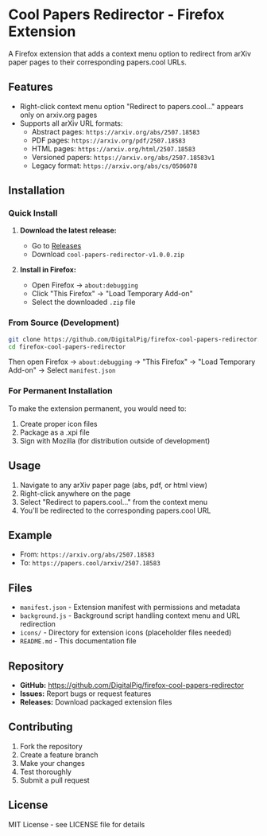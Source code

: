# Cool Papers Redirector - Firefox Extension

A Firefox extension that adds a context menu option to redirect from arXiv paper pages to their corresponding papers.cool URLs.

## Features

- Right-click context menu option "Redirect to papers.cool..." appears only on arxiv.org pages
- Supports all arXiv URL formats:
  - Abstract pages: `https://arxiv.org/abs/2507.18583`
  - PDF pages: `https://arxiv.org/pdf/2507.18583`  
  - HTML pages: `https://arxiv.org/html/2507.18583`
  - Versioned papers: `https://arxiv.org/abs/2507.18583v1`
  - Legacy format: `https://arxiv.org/abs/cs/0506078`

## Installation

### Quick Install

1. **Download the latest release:**
   - Go to [Releases](https://github.com/DigitalPig/firefox-cool-papers-redirector/releases)
   - Download `cool-papers-redirector-v1.0.0.zip`

2. **Install in Firefox:**
   - Open Firefox → `about:debugging`
   - Click "This Firefox" → "Load Temporary Add-on"
   - Select the downloaded `.zip` file

### From Source (Development)

```bash
git clone https://github.com/DigitalPig/firefox-cool-papers-redirector.git
cd firefox-cool-papers-redirector
```

Then open Firefox → `about:debugging` → "This Firefox" → "Load Temporary Add-on" → Select `manifest.json`

### For Permanent Installation

To make the extension permanent, you would need to:
1. Create proper icon files
2. Package as a .xpi file
3. Sign with Mozilla (for distribution outside of development)

## Usage

1. Navigate to any arXiv paper page (abs, pdf, or html view)
2. Right-click anywhere on the page
3. Select "Redirect to papers.cool..." from the context menu
4. You'll be redirected to the corresponding papers.cool URL

## Example

- From: `https://arxiv.org/abs/2507.18583`
- To: `https://papers.cool/arxiv/2507.18583`

## Files

- `manifest.json` - Extension manifest with permissions and metadata
- `background.js` - Background script handling context menu and URL redirection
- `icons/` - Directory for extension icons (placeholder files needed)
- `README.md` - This documentation file

## Repository

- **GitHub:** https://github.com/DigitalPig/firefox-cool-papers-redirector
- **Issues:** Report bugs or request features
- **Releases:** Download packaged extension files

## Contributing

1. Fork the repository
2. Create a feature branch
3. Make your changes
4. Test thoroughly
5. Submit a pull request

## License

MIT License - see LICENSE file for details